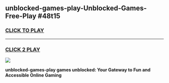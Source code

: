 
## unblocked-games-play-Unblocked-Games-Free-Play #48t15
<h3>
<a href="https://us.freeplayer.one?title=unblocked-games-play&ref=9M">CLICK TO PLAY</a></h3>
<hr>

<h3>
<a href="https://us.freeplayer.one?title=unblocked-games-play&ref=9M">CLICK 2 PLAY</a>
  
</h3>

<a href="https://us.freeplayer.one?title=unblocked-games-play&ref=9M"><img src="https://clearcache.store/games.png"></a>


**unblocked-games-play games unblocked: Your Gateway to Fun and Accessible Online Gaming**
